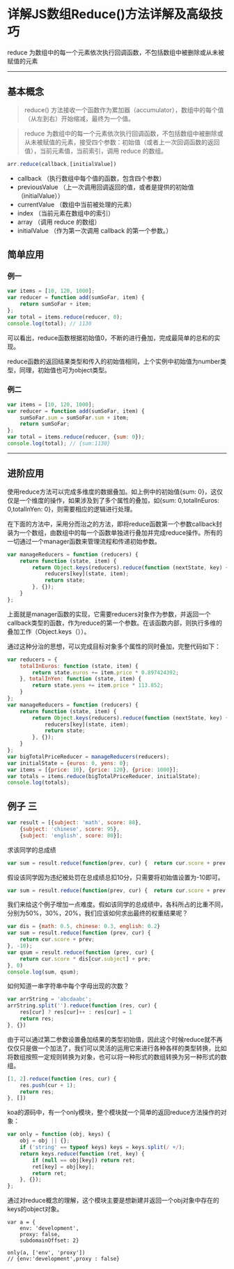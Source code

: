 # 详解JS数组Reduce()方法详解及高级技巧

reduce 为数组中的每一个元素依次执行回调函数，不包括数组中被删除或从未被赋值的元素

-----

## 基本概念
> reduce() 方法接收一个函数作为累加器（accumulator），数组中的每个值（从左到右）开始缩减，最终为一个值。

> reduce 为数组中的每一个元素依次执行回调函数，不包括数组中被删除或从未被赋值的元素，接受四个参数：初始值（或者上一次回调函数的返回值），当前元素值，当前索引，调用 reduce 的数组。

```javascript
arr.reduce(callback,[initialValue])
```
- callback （执行数组中每个值的函数，包含四个参数）
- previousValue （上一次调用回调返回的值，或者是提供的初始值（initialValue））
- currentValue （数组中当前被处理的元素）
- index （当前元素在数组中的索引）
- array （调用 reduce 的数组）
- initialValue （作为第一次调用 callback 的第一个参数。）

## 简单应用

### 例一
```javascript
var items = [10, 120, 1000];
var reducer = function add(sumSoFar, item) {
    return sumSoFar + item;
};
var total = items.reduce(reducer, 0);
console.log(total); // 1130
```
可以看出，reduce函数根据初始值0，不断的进行叠加，完成最简单的总和的实现。
 
reduce函数的返回结果类型和传入的初始值相同，上个实例中初始值为number类型，同理，初始值也可为object类型。

### 例二
```javascript
var items = [10, 120, 1000];
var reducer = function add(sumSoFar, item) {
    sumSoFar.sum = sumSoFar.sum + item;
    return sumSoFar;
};
var total = items.reduce(reducer, {sum: 0});
console.log(total); // {sum:1130}
```

---
## 进阶应用

使用reduce方法可以完成多维度的数据叠加。如上例中的初始值{sum: 0}，这仅仅是一个维度的操作，如果涉及到了多个属性的叠加，如{sum: 0,totalInEuros: 0,totalInYen: 0}，则需要相应的逻辑进行处理。
 
在下面的方法中，采用分而治之的方法，即将reduce函数第一个参数callback封装为一个数组，由数组中的每一个函数单独进行叠加并完成reduce操作。所有的一切通过一个manager函数来管理流程和传递初始参数。

```javascript
var manageReducers = function (reducers) {
    return function (state, item) {
        return Object.keys(reducers).reduce(function (nextState, key) {
            reducers[key](state, item);
            return state;
        }, {});
    }
};
```
上面就是manager函数的实现，它需要reducers对象作为参数，并返回一个callback类型的函数，作为reduce的第一个参数。在该函数内部，则执行多维的叠加工作（Object.keys（））。
 
通过这种分治的思想，可以完成目标对象多个属性的同时叠加，完整代码如下：

```javascript
var reducers = {
    totalInEuros: function (state, item) {
        return state.euros += item.price * 0.897424392;
    }, totalInYen: function (state, item) {
        return state.yens += item.price * 113.852;
    }
};
var manageReducers = function (reducers) {
    return function (state, item) {
        return Object.keys(reducers).reduce(function (nextState, key) {
            reducers[key](state, item);
            return state;
        }, {});
    }
};
var bigTotalPriceReducer = manageReducers(reducers);
var initialState = {euros: 0, yens: 0};
var items = [{price: 10}, {price: 120}, {price: 1000}];
var totals = items.reduce(bigTotalPriceReducer, initialState);
console.log(totals);
```

## 例子 三
```javascript
var result = [{subject: 'math', score: 88}, 
    {subject: 'chinese', score: 95},
    {subject: 'english', score: 80}];
```
求该同学的总成绩
```javascript
var sum = result.reduce(function(prev, cur) {  return cur.score + prev;}, 0);
```

假设该同学因为违纪被处罚在总成绩总扣10分，只需要将初始值设置为-10即可。

```javascript
var sum = result.reduce(function(prev, cur) {  return cur.score + prev;}, -10);
```

我们来给这个例子增加一点难度。假如该同学的总成绩中，各科所占的比重不同，分别为50%，30%，20%，我们应该如何求出最终的权重结果呢？
```javascript
var dis = {math: 0.5, chinese: 0.3, english: 0.2}
var sum = result.reduce(function (prev, cur) {
    return cur.score + prev;
}, -10);
var qsum = result.reduce(function (prev, cur) {
    return cur.score * dis[cur.subject] + pre;
}, 0)
console.log(sum, qsum);
```

如何知道一串字符串中每个字母出现的次数？
```javascript
var arrString = 'abcdaabc';
arrString.split('').reduce(function (res, cur) {
    res[cur] ? res[cur]++ : res[cur] = 1
    return res;
}, {})
```
由于可以通过第二参数设置叠加结果的类型初始值，因此这个时候reduce就不再仅仅只是做一个加法了，我们可以灵活的运用它来进行各种各样的类型转换，比如将数组按照一定规则转换为对象，也可以将一种形式的数组转换为另一种形式的数组。
```javascript
[1, 2].reduce(function (res, cur) {
    res.push(cur + 1);
    return res;
}, [])
```
koa的源码中，有一个only模块，整个模块就一个简单的返回reduce方法操作的对象：
```javascript
var only = function (obj, keys) {
    obj = obj || {};
    if ('string' == typeof keys) keys = keys.split(/ +/);
    return keys.reduce(function (ret, key) {
        if (null == obj[key]) return ret;
        ret[key] = obj[key];
        return ret;
    }, {});
};
```
通过对reduce概念的理解，这个模块主要是想新建并返回一个obj对象中存在的keys的object对象。
```javasript
var a = {
    env: 'development', 
    proxy: false, 
    subdomainOffset: 2}

only(a, ['env', 'proxy'])  
// {env:'development',proxy : false} 
```
